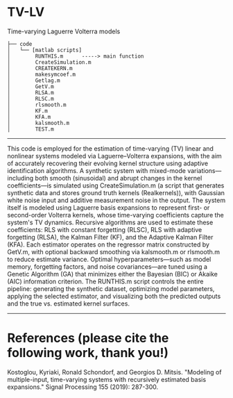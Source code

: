# TV-LV
Time-varying Laguerre Volterra models 
```
├── code
│   └── [matlab scripts]
│        RUNTHIS.m      -----> main function
│        CreateSimulation.m
│        CREATEKERN.m  
│        makesymcoef.m 
│        Getlag.m 
│        GetV.m 
│        RLSA.m 
│        RLSC.m 
│        rlsmooth.m 
│        KF.m 
│        KFA.m 
│        kalsmooth.m 
│        TEST.m 
```
_______________________________________________________________________________________________________________________________________________________________________________

This code is employed for the estimation of time-varying (TV) linear and nonlinear systems modeled via Laguerre–Volterra expansions, with the aim of accurately recovering their evolving kernel structure using adaptive identification algorithms.
A synthetic system with mixed-mode variations—including both smooth (sinusoidal) and abrupt changes in the kernel coefficients—is simulated using CreateSimulation.m (a script that generates synthetic data and stores ground truth kernels (Realkernels)), with Gaussian white noise input and additive measurement noise in the output. The system itself is modeled using Laguerre basis expansions to represent first- or second-order Volterra kernels, whose time-varying coefficients capture the system's TV dynamics. Recursive algorithms are used to estimate these coefficients: RLS with constant forgetting (RLSC), RLS with adaptive forgetting (RLSA), the Kalman Filter (KF), and the Adaptive Kalman Filter (KFA). Each estimator operates on the regressor matrix constructed by GetV.m, with optional backward smoothing via kalsmooth.m or rlsmooth.m to reduce estimate variance. Optimal hyperparameters—such as model memory, forgetting factors, and noise covariances—are tuned using a Genetic Algorithm (GA) that minimizes either the Bayesian (BIC) or Akaike (AIC) information criterion. The RUNTHIS.m script controls the entire pipeline: generating the synthetic dataset, optimizing model parameters, applying the selected estimator, and visualizing both the predicted outputs and the true vs. estimated kernel surfaces.

________________________________________________________________________________________________________________________________________________________________________________
# References (please cite the following work, thank you!)

Kostoglou, Kyriaki, Ronald Schondorf, and Georgios D. Mitsis. "Modeling of multiple-input, time-varying systems with recursively estimated basis expansions." Signal Processing 155 (2019): 287-300.
